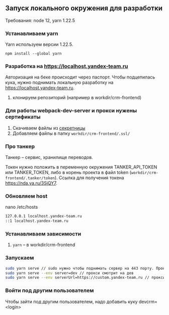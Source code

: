 ## Запуск локального окружения для разработки

Требования: node 12, yarn 1.22.5

### Устанавливаем yarn
Yarn используем версии 1.22.5.
```
npm install --global yarn
```

### Разработка на https://localhost.yandex-team.ru
Авторизация на беке происходит через паспорт. Чтобы подцепилась кука, нужно поднимать локальную разработку на https://localhost.yandex-team.ru.

1) клонируем репозиторий (например в workdir/crm-frontend)   

### Для работы webpack-dev-server и прокси нужены сертификаты
1. Скачиваем файлы из [секретницы](https://yav.yandex-team.ru/secret/sec-01etr65tcyyf91k4shpve0k93f/explore/versions)
2. Добавляем файлы в папку `workdir/crm-frontend/.ssl/`

### Про танкер
Танкер – сервис, хранилище переводов.

Токен нужно положить в переменную окружения TANKER_API_TOKEN или TANKER_TOKEN, либо в корень проекта в файл token (`workdir/crm-frontend/.tanker/token`).
Ссылка для получения токена https://nda.ya.ru/3SjQY7.

### Обновляем host

nano /etc/hosts

```sh
127.0.0.1 localhost.yandex-team.ru
::1 localhost.yandex-team.ru
```

### Устанавливаем зависимости
1) `yarn` – в workdir/crm-frontend

### Запускаем
```sh
sudo yarn serve // sudo нужно чтобы поднимать сервер на 443 порту. Прокси смотрит на тест
sudo yarn serve --env server=dev // прокси смотрит на дев
sudo yarn serve --env serverUrl=https://custom.yandex-team.ru // прокси смотрит на произвольный домен
```

### Войти под другим пользователем
Чтобы зайти под другим пользователем, надо добавить куку devcrm=\<login\>

